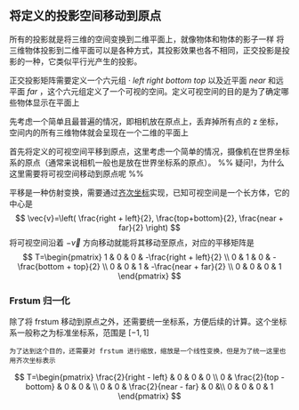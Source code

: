 ## 将定义的投影空间移动到原点

所有的投影就是将三维的空间变换到二维平面上，就像物体和物体的影子一样
将三维物体投影到二维平面可以是各种方式，其投影效果也各不相同，正交投影是投影的一种，它类似平行光产生的投影。

正交投影矩阵需要定义一个六元组 · $left$ $right$ $bottom$ $top$ 以及近平面 $near$ 和远平面 $far$ ，这个六元组定义了一个可视的空间。定义可视空间的目的是为了确定哪些物体显示在平面上

先考虑一个简单且最普遍的情况，即相机放在原点上，丢弃掉所有点的 z 坐标，空间内的所有三维物体就会呈现在一个二维的平面上



首先将定义的可视空间平移到原点，这里考虑一个简单的情况，摄像机在世界坐标系的原点（通常来说相机一般也是放在世界坐标系的原点）。
%% 疑问!，为什么这里需要将可视空间移动到原点呢 %%

平移是一种仿射变换，需要通过[齐次坐标]( https://www.wikiwand.com/zh/%E9%BD%90%E6%AC%A1%E5%9D%90%E6%A0%87 )实现，已知可视空间是一个长方体，它的中心是
$$
\vec{v}=\left( \frac{right + left}{2}, \frac{top+bottom}{2}, \frac{near + far}{2} \right)
$$
将可视空间沿着 $-\vec{v}$ 方向移动就能将其移动至原点，对应的平移矩阵是
$$
T=\begin{pmatrix}
1 & 0 & 0 & -\frac{right + left}{2} \\  
0 & 1 & 0 & -\frac{bottom + top}{2} \\
0 & 0 & 1 & -\frac{near + far}{2} \\
0 & 0 & 0 & 1
\end{pmatrix}
$$

### Frstum 归一化
除了将 frstum 移动到原点之外，还需要统一坐标系，方便后续的计算。这个坐标系一般称之为标准坐标系，范围是 $[-1, 1]$

	为了达到这个目的，还需要对 frstum 进行缩放，缩放是一个线性变换，但是为了统一这里也用齐次坐标表示

$$
T=\begin{pmatrix} 
\frac{2}{right - left} & 0 & 0 & 0  \\
0 & \frac{2}{top - bottom} & 0 & 0 &  \\
0 & 0 & \frac{2}{near - far}  & 0 &\\
0 & 0 & 0 & 1
\end{pmatrix}
$$






